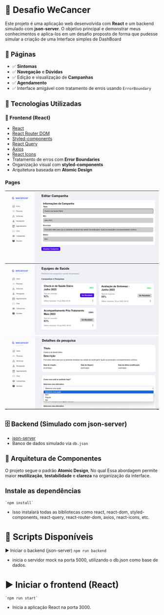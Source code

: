 # 💼 Desafio WeCancer

Este projeto é uma aplicação web desenvolvida com **React** e um backend simulado com **json-server**. O objetivo principal e demonstrar meus conhecimentos e aplica-los em um desafio proposto de forma que pudesse
simular a criação de uma Interface simples de DashBoard

## 🧠 Páginas

- ✅ **Sintomas**
- ✅ **Navegação** e **Dúvidas**
- ✅ Edição e visualização de **Campanhas**
- ✅ **Agendamento**
- ✅ Interface amigável com tratamento de erros usando `ErrorBoundary`

## 🚀 Tecnologias Utilizadas

### 🔧 Frontend (React)

- [React](https://reactjs.org/)
- [React Router DOM](https://reactrouter.com/)
- [Styled-components](https://styled-components.com/)
- [React Query](https://tanstack.com/query/latest)
- [Axios](https://axios-http.com/)
- [React Icons](https://react-icons.github.io/react-icons/)
- Tratamento de erros com **Error Boundaries**
- Organização visual com **styled-components**
- Arquitetura baseada em **Atomic Design**

### Pages

<p align="center">
  <img src="src/assets/to_readme/TelaEdicao.png" alt="Tela Edição" width="600"/>
  <img src="src/assets/to_readme/telaPesquisa.png" alt="Tela Pesquisa" width="600"/>
  <img src="src/assets/to_readme/telaResultado.png" alt="Tela Resultado" width="600"/>
</p>

## 🗄️ Backend (Simulado com json-server)

- [json-server](https://github.com/typicode/json-server)
- Banco de dados simulado via `db.json`

## 🧱 Arquitetura de Componentes

O projeto segue o padrão **Atomic Design**, No qual Essa abordagem permite maior **reutilização**, **testabilidade** e **clareza** na organização da interface.

## Instale as dependências

    `npm install`

- Isso instalará todas as bibliotecas como react, react-dom, styled-components, react-query, react-router-dom, axios, react-icons, etc.

# 🧪 Scripts Disponíveis

▶️ Iniciar o backend (json-server)
`npm run backend`

- inicia o servidor mock na porta 5000, utilizando o db.json como base de dados.

# ▶️ Iniciar o frontend (React)

    `npm run start`

- Inicia a aplicação React na porta 3000.

